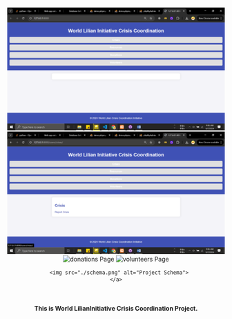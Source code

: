 <div align="center">
  <br />
          <img src="./home.png" alt="Home Page">
          <img src="./crisis.png" alt="Crisis Page">
          <img src="./donations.png.png" alt="donations Page">
          <img src="./volunteers.png.png" alt="volunteers Page">

      <img src="./schema.png" alt="Project Schema">
    </a>
  <br />

  <h4>This is World LilianInitiative Crisis Coordination Project.<h4> 